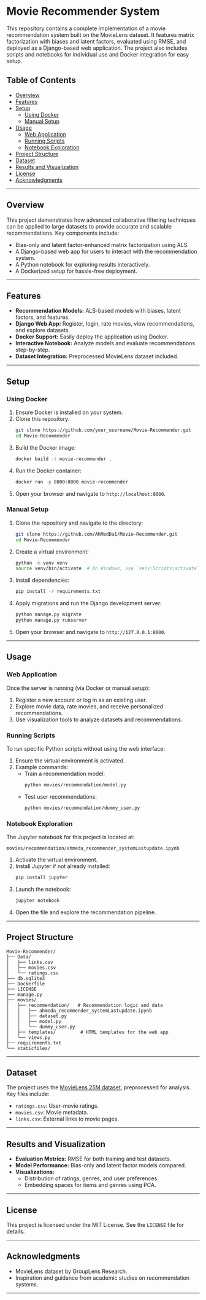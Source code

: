 
# Movie Recommender System

This repository contains a complete implementation of a movie recommendation system built on the MovieLens dataset. It features matrix factorization with biases and latent factors, evaluated using RMSE, and deployed as a Django-based web application. The project also includes scripts and notebooks for individual use and Docker integration for easy setup.

## Table of Contents
- [Overview](#overview)
- [Features](#features)
- [Setup](#setup)
  - [Using Docker](#using-docker)
  - [Manual Setup](#manual-setup)
- [Usage](#usage)
  - [Web Application](#web-application)
  - [Running Scripts](#running-scripts)
  - [Notebook Exploration](#notebook-exploration)
- [Project Structure](#project-structure)
- [Dataset](#dataset)
- [Results and Visualization](#results-and-visualization)
- [License](#license)
- [Acknowledgments](#acknowledgments)

---

## Overview

This project demonstrates how advanced collaborative filtering techniques can be applied to large datasets to provide accurate and scalable recommendations. Key components include:

- Bias-only and latent factor-enhanced matrix factorization using ALS.
- A Django-based web app for users to interact with the recommendation system.
- A Python notebook for exploring results interactively.
- A Dockerized setup for hassle-free deployment.

---

## Features

- **Recommendation Models:** ALS-based models with biases, latent factors, and features.
- **Django Web App:** Register, login, rate movies, view recommendations, and explore datasets.
- **Docker Support:** Easily deploy the application using Docker.
- **Interactive Notebook:** Analyze models and evaluate recommendations step-by-step.
- **Dataset Integration:** Preprocessed MovieLens dataset included.

---

## Setup

### Using Docker
1. Ensure Docker is installed on your system.
2. Clone this repository:
   ```bash
   git clone https://github.com/your_username/Movie-Recommender.git
   cd Movie-Recommender
   ```
3. Build the Docker image:
   ```bash
   docker build -t movie-recommender .
   ```
4. Run the Docker container:
   ```bash
   docker run -p 8000:8000 movie-recommender
   ```
5. Open your browser and navigate to `http://localhost:8000`.

### Manual Setup
1. Clone the repository and navigate to the directory:
   ```bash
   git clone https://github.com/AhMedDa1/Movie-Recommender.git
   cd Movie-Recommender
   ```
2. Create a virtual environment:
   ```bash
   python -m venv venv
   source venv/bin/activate  # On Windows, use `venv\Scripts\activate`
   ```
3. Install dependencies:
   ```bash
   pip install -r requirements.txt
   ```
4. Apply migrations and run the Django development server:
   ```bash
   python manage.py migrate
   python manage.py runserver
   ```
5. Open your browser and navigate to `http://127.0.0.1:8000`.

---

## Usage

### Web Application
Once the server is running (via Docker or manual setup):
1. Register a new account or log in as an existing user.
2. Explore movie data, rate movies, and receive personalized recommendations.
3. Use visualization tools to analyze datasets and recommendations.

### Running Scripts
To run specific Python scripts without using the web interface:
1. Ensure the virtual environment is activated.
2. Example commands:
   - Train a recommendation model:
     ```bash
     python movies/recommendation/model.py
     ```
   - Test user recommendations:
     ```bash
     python movies/recommendation/dummy_user.py
     ```

### Notebook Exploration
The Jupyter notebook for this project is located at:
```
movies/recommendation/ahmeda_recommender_systemLastupdate.ipynb
```
1. Activate the virtual environment.
2. Install Jupyter if not already installed:
   ```bash
   pip install jupyter
   ```
3. Launch the notebook:
   ```bash
   jupyter notebook
   ```
4. Open the file and explore the recommendation pipeline.

---

## Project Structure
```
Movie-Recommender/
├── Data/
│   ├── links.csv
│   ├── movies.csv
│   └── ratings.csv
├── db.sqlite3
├── Dockerfile
├── LICENSE
├── manage.py
├── movies/
│   ├── recommendation/   # Recommendation logic and data
│   │   ├── ahmeda_recommender_systemLastupdate.ipynb
│   │   ├── dataset.py
│   │   ├── model.py
│   │   └── dummy_user.py
│   ├── templates/         # HTML templates for the web app
│   └── views.py
├── requirements.txt
└── staticfiles/
```

---

## Dataset

The project uses the [MovieLens 25M dataset](https://grouplens.org/datasets/movielens/25m/), preprocessed for analysis. Key files include:
- `ratings.csv`: User-movie ratings.
- `movies.csv`: Movie metadata.
- `links.csv`: External links to movie pages.

---

## Results and Visualization

- **Evaluation Metrics:** RMSE for both training and test datasets.
- **Model Performance:** Bias-only and latent factor models compared.
- **Visualizations:**
  - Distribution of ratings, genres, and user preferences.
  - Embedding spaces for items and genres using PCA.

---

## License

This project is licensed under the MIT License. See the `LICENSE` file for details.

---

## Acknowledgments

- MovieLens dataset by GroupLens Research.
- Inspiration and guidance from academic studies on recommendation systems.

---
